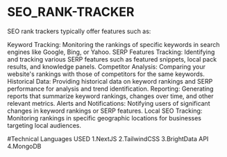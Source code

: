 # SEO_RANK-TRACKER
SEO rank trackers typically offer features such as:

Keyword Tracking: Monitoring the rankings of specific keywords in search engines like Google, Bing, or Yahoo.
SERP Features Tracking: Identifying and tracking various SERP features such as featured snippets, local pack results, and knowledge panels.
Competitor Analysis: Comparing your website's rankings with those of competitors for the same keywords.
Historical Data: Providing historical data on keyword rankings and SERP performance for analysis and trend identification.
Reporting: Generating reports that summarize keyword rankings, changes over time, and other relevant metrics.
Alerts and Notifications: Notifying users of significant changes in keyword rankings or SERP features.
Local SEO Tracking: Monitoring rankings in specific geographic locations for businesses targeting local audiences.

#Technical Languages USED
1.NextJS
2.TailwindCSS
3.BrightData API
4.MongoDB

